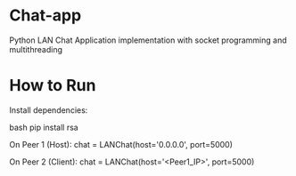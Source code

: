# Chat-app
Python LAN Chat Application implementation with socket programming and multithreading

# How to Run
Install dependencies:

bash
pip install rsa

On Peer 1 (Host):
chat = LANChat(host='0.0.0.0', port=5000)

On Peer 2 (Client):
chat = LANChat(host='<Peer1_IP>', port=5000)
